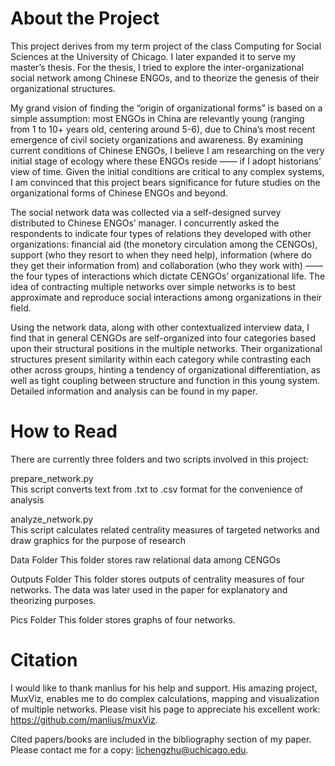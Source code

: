 # About the Project

This project derives from my term project of the class Computing for Social Sciences at the University of Chicago. I later expanded it to serve my master’s thesis. For the thesis, I tried to explore the inter-organizational social network among Chinese ENGOs, and to theorize the genesis of their organizational structures.

My grand vision of finding the “origin of organizational forms” is based on a simple assumption: most ENGOs in China are relevantly young (ranging from 1 to 10+ years old, centering around 5-6), due to China’s most recent emergence of civil society organizations and awareness. By examining current conditions of Chinese ENGOs, I believe I am researching on the very initial stage of ecology where these ENGOs reside —— if I adopt historians’ view of time. Given the initial conditions are critical to any complex systems, I am convinced that this project bears significance for future studies on the organizational forms of Chinese ENGOs and beyond.

The social network data was collected via a self-designed survey distributed to Chinese ENGOs’ manager. I concurrently asked the respondents to indicate four types of relations they developed with other organizations: financial aid (the monetory circulation among the CENGOs), support (who they resort to when they need help), information (where do they get their information from) and collaboration (who they work with) —— the four types of interactions which dictate CENGOs’ organizational life. The idea of contracting multiple networks over simple networks is to best approximate and reproduce social interactions among organizations in their field.

Using the network data, along with other contextualized interview data, I find that in general CENGOs are self-organized into four categories based upon their structural positions in the multiple networks. Their organizational structures present similarity within each category while contrasting each other across groups, hinting a tendency of organizational differentiation, as well as tight coupling between structure and function in this young system. Detailed information and analysis can be found in my paper.



# How to Read

There are currently three folders and two scripts involved in this project:

prepare_network.py   
This script converts text from .txt to .csv format for the convenience of analysis

analyze_network.py   
This script calculates related centrality measures of targeted networks and draw graphics for the purpose of research

Data Folder
This folder stores raw relational data among CENGOs

Outputs Folder
This folder stores outputs of centrality measures of four networks. The data was later used in the paper for explanatory and theorizing purposes.

Pics Folder
This folder stores graphs of four networks.



# Citation 

I would like to thank manlius for his help and support. His amazing project, MuxViz, enables me to do complex calculations, mapping and visualization of multiple networks. Please visit his page to appreciate his excellent work: https://github.com/manlius/muxViz.

Cited papers/books are included in the bibliography section of my paper. Please contact me for a copy: lichengzhu@uchicago.edu.